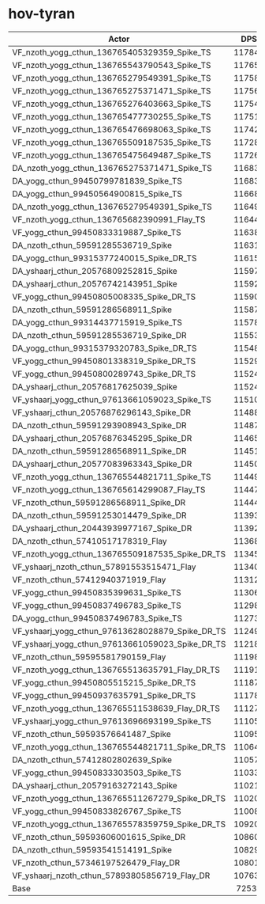 # hov-tyran
| Actor | DPS | Increase |
|---|:---:|:---:|
|VF_nzoth_yogg_cthun_136765405329359_Spike_TS|117842|62.46%|
|VF_nzoth_yogg_cthun_136765543790543_Spike_TS|117659|62.21%|
|VF_nzoth_yogg_cthun_136765279549391_Spike_TS|117580|62.10%|
|VF_nzoth_yogg_cthun_136765275371471_Spike_TS|117568|62.09%|
|VF_nzoth_yogg_cthun_136765276403663_Spike_TS|117544|62.05%|
|VF_nzoth_yogg_cthun_136765477730255_Spike_TS|117517|62.02%|
|VF_nzoth_yogg_cthun_136765476698063_Spike_TS|117423|61.89%|
|VF_nzoth_yogg_cthun_136765509187535_Spike_TS|117285|61.70%|
|VF_nzoth_yogg_cthun_136765475649487_Spike_TS|117268|61.67%|
|DA_nzoth_yogg_cthun_136765275371471_Spike_TS|116838|61.08%|
|DA_yogg_cthun_99450799781839_Spike_TS|116836|61.08%|
|DA_yogg_cthun_99450564900815_Spike_TS|116684|60.87%|
|DA_nzoth_yogg_cthun_136765279549391_Spike_TS|116492|60.60%|
|VF_nzoth_yogg_cthun_136765682390991_Flay_TS|116444|60.54%|
|VF_yogg_cthun_99450833319887_Spike_TS|116380|60.45%|
|DA_nzoth_cthun_59591285536719_Spike|116315|60.36%|
|DA_yogg_cthun_99315377240015_Spike_DR_TS|116153|60.14%|
|DA_yshaarj_cthun_20576809252815_Spike|115975|59.89%|
|DA_yshaarj_cthun_20576742143951_Spike|115923|59.82%|
|VF_yogg_cthun_99450805008335_Spike_DR_TS|115906|59.80%|
|DA_nzoth_cthun_59591286568911_Spike|115872|59.75%|
|DA_yogg_cthun_99314437715919_Spike_TS|115788|59.63%|
|DA_nzoth_cthun_59591285536719_Spike_DR|115539|59.29%|
|DA_yogg_cthun_99315379320783_Spike_DR_TS|115483|59.21%|
|VF_yogg_cthun_99450801338319_Spike_DR_TS|115297|58.96%|
|VF_yogg_cthun_99450800289743_Spike_DR_TS|115243|58.88%|
|DA_yshaarj_cthun_20576817625039_Spike|115242|58.88%|
|VF_yshaarj_yogg_cthun_97613661059023_Spike_TS|115103|58.69%|
|VF_yshaarj_cthun_20576876296143_Spike_DR|114882|58.38%|
|DA_nzoth_cthun_59591293908943_Spike_DR|114879|58.38%|
|DA_yshaarj_cthun_20576876345295_Spike_DR|114658|58.07%|
|DA_nzoth_cthun_59591286568911_Spike_DR|114512|57.87%|
|DA_yshaarj_cthun_20577083963343_Spike_DR|114502|57.86%|
|VF_nzoth_yogg_cthun_136765544821711_Spike_TS|114492|57.85%|
|VF_nzoth_yogg_cthun_136765614299087_Flay_TS|114475|57.82%|
|VF_nzoth_cthun_59591286568911_Spike_DR|114449|57.79%|
|DA_nzoth_cthun_59591253014479_Spike_DR|113930|57.07%|
|DA_yshaarj_cthun_20443939977167_Spike_DR|113927|57.07%|
|DA_nzoth_cthun_57410517178319_Flay|113684|56.73%|
|VF_nzoth_yogg_cthun_136765509187535_Spike_DR_TS|113450|56.41%|
|VF_yshaarj_nzoth_cthun_57891553515471_Flay|113404|56.35%|
|VF_nzoth_cthun_57412940371919_Flay|113129|55.97%|
|VF_yogg_cthun_99450835399631_Spike_TS|113060|55.87%|
|VF_yogg_cthun_99450837496783_Spike_TS|112980|55.76%|
|DA_yogg_cthun_99450837496783_Spike_TS|112732|55.42%|
|VF_yshaarj_yogg_cthun_97613628028879_Spike_DR_TS|112496|55.09%|
|VF_yshaarj_yogg_cthun_97613661059023_Spike_DR_TS|112182|54.66%|
|VF_nzoth_cthun_59595581790159_Flay|111986|54.39%|
|VF_nzoth_yogg_cthun_136765513635791_Flay_DR_TS|111913|54.29%|
|VF_yogg_cthun_99450805515215_Spike_DR_TS|111872|54.23%|
|VF_yogg_cthun_99450937635791_Spike_DR_TS|111789|54.12%|
|VF_nzoth_yogg_cthun_136765511538639_Flay_DR_TS|111271|53.41%|
|VF_yshaarj_yogg_cthun_97613696693199_Spike_TS|111050|53.10%|
|VF_nzoth_cthun_59593576641487_Spike|110953|52.97%|
|VF_nzoth_yogg_cthun_136765544821711_Spike_DR_TS|110644|52.54%|
|DA_nzoth_cthun_57412802802639_Spike|110575|52.45%|
|VF_yogg_cthun_99450833303503_Spike_TS|110330|52.11%|
|DA_yshaarj_cthun_20579163272143_Spike|110212|51.95%|
|VF_nzoth_yogg_cthun_136765511267279_Spike_DR_TS|110208|51.94%|
|VF_yogg_cthun_99450833826767_Spike_TS|110088|51.77%|
|VF_nzoth_yogg_cthun_136765578359759_Spike_DR_TS|109208|50.56%|
|VF_nzoth_cthun_59593606001615_Spike_DR|108605|49.73%|
|DA_nzoth_cthun_59593541514191_Spike|108293|49.30%|
|VF_nzoth_cthun_57346197526479_Flay_DR|108016|48.92%|
|VF_yshaarj_nzoth_cthun_57893805856719_Flay_DR|107637|48.40%|
|Base|72534|0.00%|
